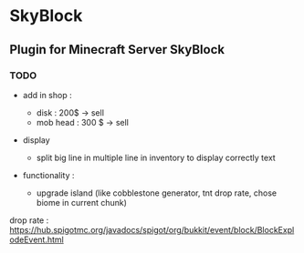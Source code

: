 # SkyBlock
## Plugin for Minecraft Server SkyBlock

### TODO

- add in shop :
  - disk : 200$ -> sell
  - mob head : 300 $ -> sell

- display
  - split big line in multiple line in inventory to display correctly text

- functionality :
  - upgrade island (like cobblestone generator, tnt drop rate, chose biome in current chunk)

drop rate : https://hub.spigotmc.org/javadocs/spigot/org/bukkit/event/block/BlockExplodeEvent.html


